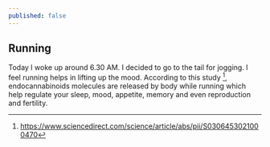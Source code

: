 ```yaml
---
published: false
---
```

## Running

Today I woke up around 6.30 AM. I decided to go to the tail for jogging. I feel running helps in lifting up the mood. According to this study [^study], endocannabinoids molecules are released by body while running which help regulate your sleep, mood, appetite, memory and even reproduction and fertility.


[^study]: https://www.sciencedirect.com/science/article/abs/pii/S0306453021000470
